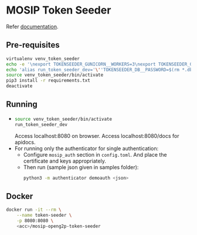 # MOSIP Token Seeder

Refer [documentation](https://docs.mosip.io/openg2p/mosip-token-seeder).

## Pre-requisites

```sh
virtualenv venv_token_seeder
echo -e '\nexport TOKENSEEDER_GUNICORN__WORKERS=3\nexport TOKENSEEDER_GUNICORN__MAX_REQUESTS=10000\nexport TOKENSEEDER_GUNICORN__TIMEOUT=5\nexport TOKENSEEDER_GUNICORN__KEEP_ALIVE=5' >> venv_token_seeder/bin/activate
echo 'alias run_token_seeder_dev='\''TOKENSEEDER_DB__PASSWORD=$(rm *.dbsqlite; python3 -m mosip_token_seeder.repository db_init) gunicorn -n "gunicorn" --worker-class uvicorn.workers.UvicornWorker --workers ${TOKENSEEDER_GUNICORN__WORKERS} --bind 0.0.0.0:8080 --max-requests ${TOKENSEEDER_GUNICORN__MAX_REQUESTS} --timeout ${TOKENSEEDER_GUNICORN__TIMEOUT} --keep-alive ${TOKENSEEDER_GUNICORN__KEEP_ALIVE} --access-logfile "-" --error-logfile "-" app:app'\' >> venv_token_seeder/bin/activate
source venv_token_seeder/bin/activate
pip3 install -r requirements.txt
deactivate
```

## Running
-   ```sh
    source venv_token_seeder/bin/activate
    run_token_seeder_dev
    ```
    Access localhost:8080 on browser. Access localhost:8080/docs for apidocs.
- For running only the authenticator for single authentication:
  - Configure `mosip_auth` section in `config.toml`. And place the certificate and keys appropriately.
  - Then run (sample json given in samples folder):
      ```sh
      python3 -m authenticator demoauth <json>
      ```


## Docker
```sh
docker run -it --rm \
    --name token-seeder \
    -p 8080:8080 \
    <acc>/mosip-openg2p-token-seeder
```
